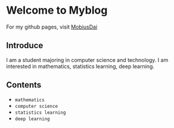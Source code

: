 # Welcome to Myblog

For my github pages, visit [MobiusDai](https://github.com/MobiusDai)

## Introduce

I am a student majoring in computer science and technology. I am interested in mathematics, statistics learning, deep learning.

## Contents

* `mathematics`
* `computer science`
* `statistics learning`
* `deep learning`